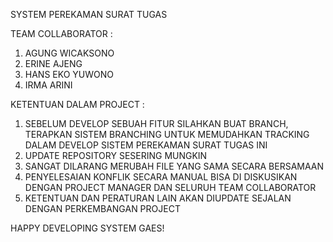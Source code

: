 SYSTEM PEREKAMAN SURAT TUGAS

TEAM COLLABORATOR :

1. AGUNG WICAKSONO 
2. ERINE AJENG 
3. HANS EKO YUWONO
4. IRMA ARINI

KETENTUAN DALAM PROJECT :

1. SEBELUM DEVELOP SEBUAH FITUR SILAHKAN BUAT BRANCH, TERAPKAN SISTEM 
BRANCHING UNTUK MEMUDAHKAN TRACKING DALAM DEVELOP SISTEM PEREKAMAN SURAT 
TUGAS INI
2. UPDATE REPOSITORY SESERING MUNGKIN
3. SANGAT DILARANG MERUBAH FILE YANG SAMA SECARA BERSAMAAN
4. PENYELESAIAN KONFLIK SECARA MANUAL BISA DI DISKUSIKAN DENGAN PROJECT 
MANAGER DAN SELURUH TEAM COLLABORATOR 
5. KETENTUAN DAN PERATURAN LAIN AKAN DIUPDATE SEJALAN DENGAN 
PERKEMBANGAN PROJECT

HAPPY DEVELOPING SYSTEM GAES!

